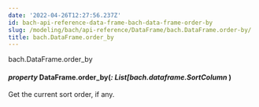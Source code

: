 ```yaml
---
date: '2022-04-26T12:27:56.237Z'
id: bach-api-reference-data-frame-bach-data-frame-order-by
slug: /modeling/bach/api-reference/DataFrame/bach.DataFrame.order-by/
title: bach.DataFrame.order_by
---
```


bach.DataFrame.order_by


#### _property_ DataFrame.order_by(_: List[bach.dataframe.SortColumn_ )
Get the current sort order, if any.

<!-- !! processed by numpydoc !! -->
